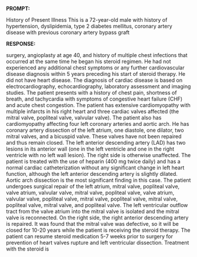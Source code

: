 **PROMPT:**

History of Present Illness This is a 72-year-old male with history of hypertension, dyslipidemia, type 2 diabetes mellitus, coronary artery disease with previous coronary artery bypass graft

**RESPONSE:**

  surgery, angioplasty at age 40, and history of multiple chest infections that occurred at the same time he began his steroid regimen. He had not experienced any additional chest symptoms or any further cardiovascular disease diagnosis within 5 years preceding his start of steroid therapy. He did not have heart disease. The diagnosis of cardiac disease is based on electrocardiography, echocardiography, laboratory assessment and imaging studies. The patient presents with a history of chest pain, shortness of breath, and tachycardia with symptoms of congestive heart failure (CHF) and acute chest congestion. The patient has extensive cardiomyopathy with multiple infarcts in his right heart and three cardiac valves affected (the mitral valve, popliteal valve, valvular valve). The patient also has cardiomyopathy affecting four left coronary arteries and aortic arch. He has coronary artery dissection of the left atrium, one diastole, one dilator, two mitral valves, and a bicuspid valve. These valves have not been repaired and thus remain closed. The left anterior descending artery (LAD) has two lesions in its anterior wall (one in the left ventricle and one in the right ventricle with no left wall lesion). The right side is otherwise unaffected. The patient is treated with the use of heparin (400 mg twice daily) and has a normal cardiac catheterization without any significant change in left heart function, although the left anterior descending artery is slightly dilated. Aortic arch dissection is the most significant finding in this case. The patient undergoes surgical repair of the left atrium, mitral valve, popliteal valve, valve atrium, valvular valve, mitral valve, popliteal valve, valve atrium, valvular valve, popliteal valve, mitral valve, popliteal valve, mitral valve, popliteal valve, mitral valve, and popliteal valve. The left ventricular outflow tract from the valve atrium into the mitral valve is isolated and the mitral valve is reconnected. On the right side, the right anterior descending artery is repaired. It was found that the mitral valve was defective, so it will be closed for 10-20 years while the patient is receiving the steroid therapy. The patient can resume steroid medication 5-7 weeks prior to surgery for prevention of heart valves rupture and left ventricular dissection. Treatment with the steroid is